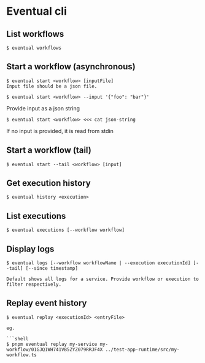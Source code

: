 # Eventual cli

## List workflows

```shell
$ eventual workflows
```

## Start a workflow (asynchronous)

```shell
$ eventual start <workflow> [inputFile]
Input file should be a json file.
```

```shell
$ eventual start <workflow> --input '{"foo": "bar"}'
```

Provide input as a json string

```shell
$ eventual start <workflow> <<< cat json-string
```

If no input is provided, it is read from stdin

## Start a workflow (tail)

```shell
$ eventual start --tail <workflow> [input]
```

## Get execution history

```shell
$ eventual history <execution>
```

## List executions

```shell
$ eventual executions [--workflow workflow]

```

## Display logs

```shell
$ eventual logs [--workflow workflowName | --execution executionId] [--tail] [--since timestamp]

Default shows all logs for a service. Provide workflow or execution to filter respectively.
```

## Replay event history

````shell
$ eventual replay <executionId> <entryFile>

eg.

```shell
$ pnpm eventual replay my-service my-workflow/01GJQ1WH741VB5ZYZ079RRJF4X ../test-app-runtime/src/my-workflow.ts
````
